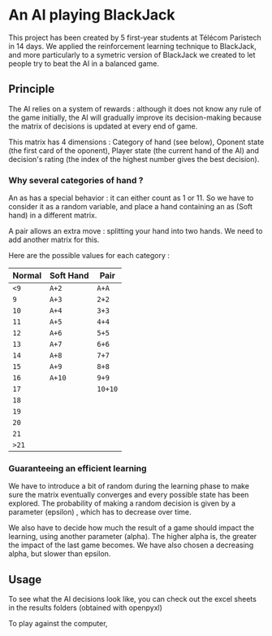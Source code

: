 # An AI playing BlackJack

This project has been created by 5 first-year students at Télécom Paristech in 14 days.
We applied the reinforcement learning technique to BlackJack, and more particularly to a symetric version of BlackJack we created to let people try to beat the AI in a balanced game.


## Principle

The AI relies on a system of rewards : although it does not know any rule of the game initially, the AI will gradually improve its decision-making because the matrix of decisions is updated at every end of game.

This matrix has 4 dimensions : Category of hand (see below), Oponent state (the first card of the oponent), Player state (the current hand of the AI) and decision's rating (the index of the highest number gives the best decision).


### Why several categories of hand ?

An as has a special behavior : it can either count as 1 or 11. So we have to consider it as a random variable, and place a hand containing an as (Soft hand) in a different matrix.

A pair allows an extra move : splitting your hand into two hands. We need to add another matrix for this.

Here are the possible values for each category :

Normal | Soft Hand | Pair 
------------------ | ----------------- | --------
`<9` | `A+2` | `A+A` 
`9` | `A+3` | `2+2` 
`10` | `A+4` | `3+3` 
`11` | `A+5` | `4+4` 
`12` | `A+6` | `5+5` 
`13` | `A+7` | `6+6` 
`14` | `A+8` | `7+7` 
`15` | `A+9` | `8+8` 
`16` | `A+10` | `9+9`
`17` |  | `10+10`
`18` |  | 
`19` |  | 
`20` |  |  
`21` |  | 
`>21` |  | 



### Guaranteeing an efficient learning

We have to introduce a bit of random during the learning phase to make sure the matrix eventually converges and every possible state has been explored. The probability of making a random decision is given by a parameter (epsilon) , which has to decrease over time.

We also have to decide how much the result of a game should impact the learning, using another parameter (alpha). The higher alpha is, the greater the impact of the last game becomes. We have also chosen a decreasing alpha, but slower than epsilon.


## Usage

To see what the AI decisions look like, you can check out the excel sheets in the results folders (obtained with openpyxl)

To play against the computer, 
